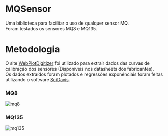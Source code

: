 # MQSensor
Uma biblioteca para facilitar o uso de qualquer sensor MQ.  
Foram testados os sensores MQ8 e MQ135.  

# Metodologia 
O site [WebPlotDigitizer](https://automeris.io/wpd/) foi utilizado para extrair dados das curvas de calibração dos sensores (Disponíveis nos datasheets dos fabricantes).   
Os dados extraídos foram plotados e regressões exponênciais foram feitas utilizando o software [SciDavis](https://scidavis.sourceforge.net/).

### MQ8 
![mq8](./dados/mq8.png)

### MQ135
![mq135](./dados/mq135.png)
